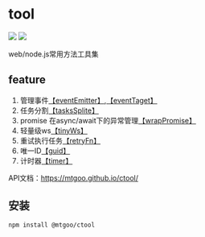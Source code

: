 # tool
[![](https://img.shields.io/badge/npm-0.0.3-blue)](https://www.npmjs.com/package/@mtgoo/ctool)
![](https://img.shields.io/badge/license-MIT-green)

web/node.js常用方法工具集

## feature
1. 管理事件[【eventEmitter】](https://mtgoo.github.io/ctool/classes/eventemitter.html),[【eventTaget】](https://mtgoo.github.io/ctool/classes/eventtarget.html)
2. 任务分割[【tasksSplite】](https://mtgoo.github.io/ctool/globals.html#taskssplite)
3. promise 在async/await下的异常管理[【wrapPromise】](https://mtgoo.github.io/ctool/globals.html#wrappromise)
4. 轻量级ws[【tinyWs】](https://mtgoo.github.io/ctool/classes/tinyws.html)
5. 重试执行任务[【retryFn】](https://mtgoo.github.io/ctool/globals.html#retryfn)
6. 唯一ID[【guid】](https://mtgoo.github.io/ctool/globals.html#guid)
7. 计时器[【timer】](https://mtgoo.github.io/ctool/classes/timer.html)


API文档：https://mtgoo.github.io/ctool/

## 安装
``npm install @mtgoo/ctool``
